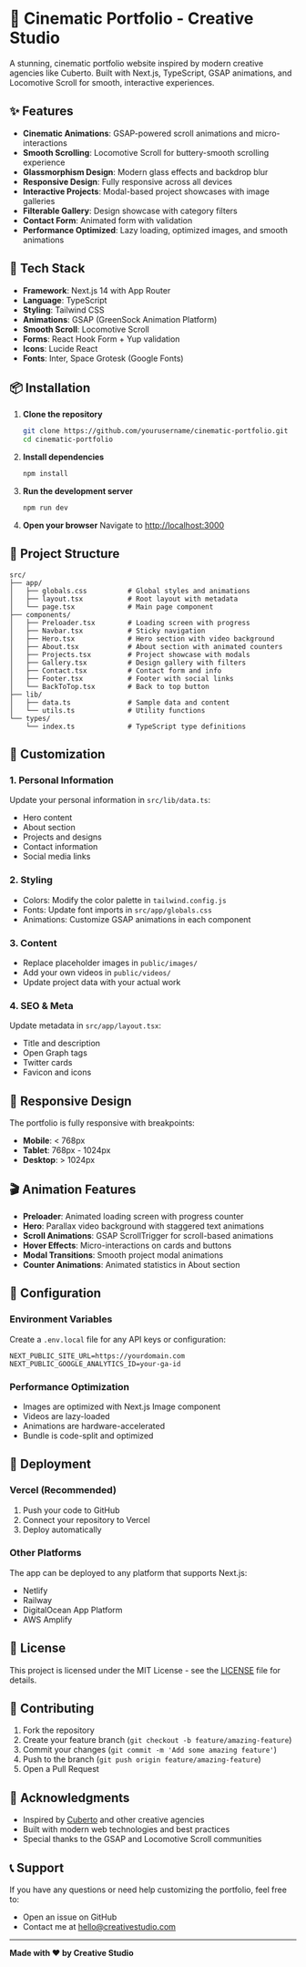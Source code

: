 # 🎨 Cinematic Portfolio - Creative Studio

A stunning, cinematic portfolio website inspired by modern creative agencies like Cuberto. Built with Next.js, TypeScript, GSAP animations, and Locomotive Scroll for smooth, interactive experiences.

## ✨ Features

- **Cinematic Animations**: GSAP-powered scroll animations and micro-interactions
- **Smooth Scrolling**: Locomotive Scroll for buttery-smooth scrolling experience
- **Glassmorphism Design**: Modern glass effects and backdrop blur
- **Responsive Design**: Fully responsive across all devices
- **Interactive Projects**: Modal-based project showcases with image galleries
- **Filterable Gallery**: Design showcase with category filters
- **Contact Form**: Animated form with validation
- **Performance Optimized**: Lazy loading, optimized images, and smooth animations

## 🚀 Tech Stack

- **Framework**: Next.js 14 with App Router
- **Language**: TypeScript
- **Styling**: Tailwind CSS
- **Animations**: GSAP (GreenSock Animation Platform)
- **Smooth Scroll**: Locomotive Scroll
- **Forms**: React Hook Form + Yup validation
- **Icons**: Lucide React
- **Fonts**: Inter, Space Grotesk (Google Fonts)

## 📦 Installation

1. **Clone the repository**
   ```bash
   git clone https://github.com/yourusername/cinematic-portfolio.git
   cd cinematic-portfolio
   ```

2. **Install dependencies**
   ```bash
   npm install
   ```

3. **Run the development server**
   ```bash
   npm run dev
   ```

4. **Open your browser**
   Navigate to [http://localhost:3000](http://localhost:3000)

## 🎯 Project Structure

```
src/
├── app/
│   ├── globals.css          # Global styles and animations
│   ├── layout.tsx           # Root layout with metadata
│   └── page.tsx             # Main page component
├── components/
│   ├── Preloader.tsx        # Loading screen with progress
│   ├── Navbar.tsx           # Sticky navigation
│   ├── Hero.tsx             # Hero section with video background
│   ├── About.tsx            # About section with animated counters
│   ├── Projects.tsx         # Project showcase with modals
│   ├── Gallery.tsx          # Design gallery with filters
│   ├── Contact.tsx          # Contact form and info
│   ├── Footer.tsx           # Footer with social links
│   └── BackToTop.tsx        # Back to top button
├── lib/
│   ├── data.ts              # Sample data and content
│   └── utils.ts             # Utility functions
└── types/
    └── index.ts             # TypeScript type definitions
```

## 🎨 Customization

### 1. **Personal Information**
Update your personal information in `src/lib/data.ts`:
- Hero content
- About section
- Projects and designs
- Contact information
- Social media links

### 2. **Styling**
- Colors: Modify the color palette in `tailwind.config.js`
- Fonts: Update font imports in `src/app/globals.css`
- Animations: Customize GSAP animations in each component

### 3. **Content**
- Replace placeholder images in `public/images/`
- Add your own videos in `public/videos/`
- Update project data with your actual work

### 4. **SEO & Meta**
Update metadata in `src/app/layout.tsx`:
- Title and description
- Open Graph tags
- Twitter cards
- Favicon and icons

## 📱 Responsive Design

The portfolio is fully responsive with breakpoints:
- **Mobile**: < 768px
- **Tablet**: 768px - 1024px
- **Desktop**: > 1024px

## 🎬 Animation Features

- **Preloader**: Animated loading screen with progress counter
- **Hero**: Parallax video background with staggered text animations
- **Scroll Animations**: GSAP ScrollTrigger for scroll-based animations
- **Hover Effects**: Micro-interactions on cards and buttons
- **Modal Transitions**: Smooth project modal animations
- **Counter Animations**: Animated statistics in About section

## 🔧 Configuration

### Environment Variables
Create a `.env.local` file for any API keys or configuration:

```env
NEXT_PUBLIC_SITE_URL=https://yourdomain.com
NEXT_PUBLIC_GOOGLE_ANALYTICS_ID=your-ga-id
```

### Performance Optimization
- Images are optimized with Next.js Image component
- Videos are lazy-loaded
- Animations are hardware-accelerated
- Bundle is code-split and optimized

## 🚀 Deployment

### Vercel (Recommended)
1. Push your code to GitHub
2. Connect your repository to Vercel
3. Deploy automatically

### Other Platforms
The app can be deployed to any platform that supports Next.js:
- Netlify
- Railway
- DigitalOcean App Platform
- AWS Amplify

## 📄 License

This project is licensed under the MIT License - see the [LICENSE](LICENSE) file for details.

## 🤝 Contributing

1. Fork the repository
2. Create your feature branch (`git checkout -b feature/amazing-feature`)
3. Commit your changes (`git commit -m 'Add some amazing feature'`)
4. Push to the branch (`git push origin feature/amazing-feature`)
5. Open a Pull Request

## 🙏 Acknowledgments

- Inspired by [Cuberto](https://cuberto.com/) and other creative agencies
- Built with modern web technologies and best practices
- Special thanks to the GSAP and Locomotive Scroll communities

## 📞 Support

If you have any questions or need help customizing the portfolio, feel free to:
- Open an issue on GitHub
- Contact me at hello@creativestudio.com

---

**Made with ❤️ by Creative Studio** 